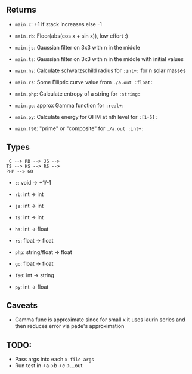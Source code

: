 ## Returns
- `main.c`: +1 if stack increases else -1
- `main.rb`: Floor(abs(cos x + sin x)), low effort :)
- `main.js`: Gaussian filter on 3x3 with n in the middle
- `main.ts`: Gaussian filter on 3x3 with n in the middle with initial values
- `main.hs`: Calculate schwarzschild radius for `:int+:` for n solar masses
- `main.rs`: Some Elliptic curve value from `./a.out :float:`
- `main.php`: Calculate entropy of a string for `:string:`
- `main.go`: approx Gamma function for `:real+:`

- `main.py`: Calculate energy for QHM at nth level for `:[1-5]:`
- `main.f90`: "prime" or "composite" for `./a.out :int+:`

## Types
```mermaid
 C --> RB --> JS -->
TS --> HS --> RS -->
PHP --> GO
```
- `c`: void &rarr; +1/-1
- `rb`: int &rarr; int
- `js`: int &rarr; int
- `ts`: int &rarr; int
- `hs`: int &rarr; float
- `rs`: float &rarr; float
- `php`: string/float &rarr; float
- `go`: float &rarr; float

- `f90`: int &rarr; string
- `py`: int &rarr; float


## Caveats
- Gamma func is approximate since for small x it uses laurin series and then reduces error via pade's approximation

## TODO:
- Pass args into each `x file args`
- Run test in->a->b->c->...out